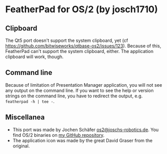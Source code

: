 # FeatherPad for OS/2 (by josch1710)

## Clipboard
The Qt5 port doesn't support the system clipboard, yet
(cf https://github.com/bitwiseworks/qtbase-os2/issues/123).
Because of this, FeatherPad can't support the system clipboard, either.
The application clipboard will work, though.

## Command line

Because of limitation of Presentation Manager application, you will not see
any output on the command line. If you want to see the help or version strings
on the command line, you have to redirect the output, e.g. `featherpad -h | tee -`.

## Miscellanea
* This port was made by Jochen Schäfer <os2@joschs-robotics.de>. You find OS/2 binaries
 on [my GitHub repository](https://github.com/josch1710/FeatherPad/releases).
* The application icon was made by the great David Graser from the original.
